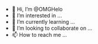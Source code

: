 - 👋 Hi, I’m @OMGHelo
- 👀 I’m interested in ...
- 🌱 I’m currently learning ...
- 💞️ I’m looking to collaborate on ...
- 📫 How to reach me ...

<!---
OMGHelo/OMGHelo is a ✨ special ✨ repository because its `README.md` (this file) appears on your GitHub profile.
You can click the Preview link to take a look at your changes.
--->



